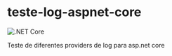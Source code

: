 # teste-log-aspnet-core

![.NET Core](https://github.com/fformis/teste-log-aspnet-core/workflows/.NET%20Core/badge.svg?event=push)

Teste de diferentes providers de log para asp.net core
